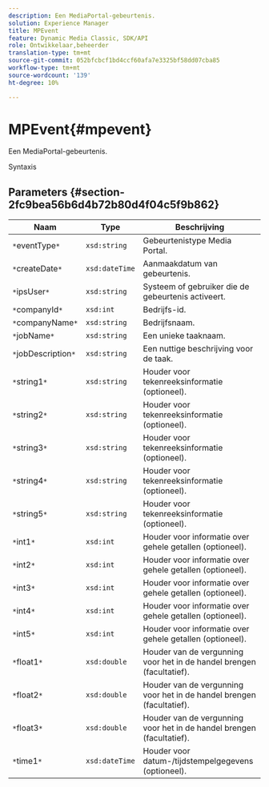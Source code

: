 ```yaml
---
description: Een MediaPortal-gebeurtenis.
solution: Experience Manager
title: MPEvent
feature: Dynamic Media Classic, SDK/API
role: Ontwikkelaar,beheerder
translation-type: tm+mt
source-git-commit: 052bfcbcf1bd4ccf60afa7e3325bf58dd07cba85
workflow-type: tm+mt
source-wordcount: '139'
ht-degree: 10%

---
```



# MPEvent{#mpevent}

Een MediaPortal-gebeurtenis.

Syntaxis

## Parameters {#section-2fc9bea56b6d4b72b80d4f04c5f9b862}

| Naam | Type | Beschrijving |
|---|---|---|
| `*`eventType`*` | `xsd:string` | Gebeurtenistype Media Portal. |
| `*`createDate`*` | `xsd:dateTime` | Aanmaakdatum van gebeurtenis. |
| `*`ipsUser`*` | `xsd:string` | Systeem of gebruiker die de gebeurtenis activeert. |
| `*`companyId`*` | `xsd:int` | Bedrijfs-id. |
| `*`companyName`*` | `xsd:string` | Bedrijfsnaam. |
| `*`jobName`*` | `xsd:string` | Een unieke taaknaam. |
| `*`jobDescription`*` | `xsd:string` | Een nuttige beschrijving voor de taak. |
| `*`string1`*` | `xsd:string` | Houder voor tekenreeksinformatie (optioneel). |
| `*`string2`*` | `xsd:string` | Houder voor tekenreeksinformatie (optioneel). |
| `*`string3`*` | `xsd:string` | Houder voor tekenreeksinformatie (optioneel). |
| `*`string4`*` | `xsd:string` | Houder voor tekenreeksinformatie (optioneel). |
| `*`string5`*` | `xsd:string` | Houder voor tekenreeksinformatie (optioneel). |
| `*`int1`*` | `xsd:int` | Houder voor informatie over gehele getallen (optioneel). |
| `*`int2`*` | `xsd:int` | Houder voor informatie over gehele getallen (optioneel). |
| `*`int3`*` | `xsd:int` | Houder voor informatie over gehele getallen (optioneel). |
| `*`int4`*` | `xsd:int` | Houder voor informatie over gehele getallen (optioneel). |
| `*`int5`*` | `xsd:int` | Houder voor informatie over gehele getallen (optioneel). |
| `*`float1`*` | `xsd:double` | Houder van de vergunning voor het in de handel brengen (facultatief). |
| `*`float2`*` | `xsd:double` | Houder van de vergunning voor het in de handel brengen (facultatief). |
| `*`float3`*` | `xsd:double` | Houder van de vergunning voor het in de handel brengen (facultatief). |
| `*`time1`*` | `xsd:dateTime` | Houder voor datum-/tijdstempelgegevens (optioneel). |

